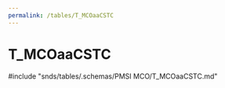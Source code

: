 ```yaml
---
permalink: /tables/T_MCOaaCSTC
---
```

# T\_MCOaaCSTC
<!-- SPDX-License-Identifier: MPL-2.0 -->

<!-- ATTENTION : Ne pas supprimer ou modifier la ligne ci-dessous -->
#include "snds/tables/.schemas/PMSI MCO/T_MCOaaCSTC.md"
<!-- ATTENTION : Ne pas supprimer ou modifier la ligne ci-dessus -->
